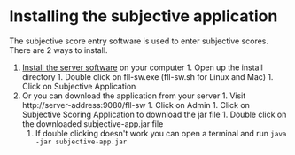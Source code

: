 Installing the subjective application
======================================

The subjective score entry software is used to enter subjective scores. There are 2 ways to install.

  1. [Install the server software](InstallServerSoftware.md) on your computer
    1. Open up the install directory
    1. Double click on fll-sw.exe (fll-sw.sh for Linux and Mac)
    1. Click on Subjective Application
  1. Or you can download the application from your server
    1. Visit http://server-address:9080/fll-sw
    1. Click on Admin
    1. Click on Subjective Scoring Application to download the jar file
    1. Double click on the downloaded subjective-app.jar file
      1. If double clicking doesn't work you can open a terminal and run `java -jar subjective-app.jar`
  